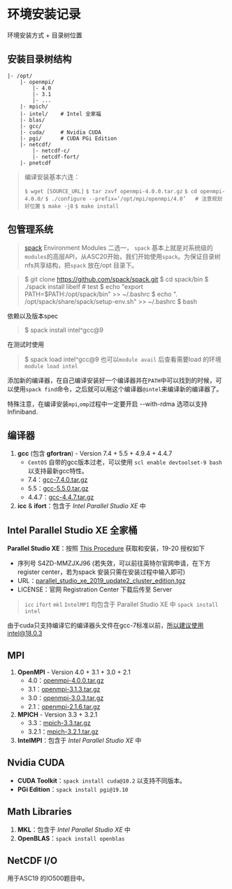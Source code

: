 <!-- TITLE: Environment Installation -->
<!-- SUBTITLE: Installation records for environment dependencies -->

# 环境安装记录

环境安装方式 + 目录树位置

## 安装目录树结构

```
|- /opt/
    |- openmpi/
        |- 4.0
        |- 3.1
        |- ...
    |- mpich/
    |- intel/    # Intel 全家福
    |- blas/
    |- gcc/
    |- cuda/     # Nvidia CUDA
    |- pgi/      # CUDA PGi Edition
    |- netcdf/
        |- netcdf-c/
        |- netcdf-fort/
    |- pnetcdf
```

> 编译安装基本六连：
> 
> `$ wget [SOURCE_URL]`
> `$ tar zxvf openmpi-4.0.0.tar.gz`
> `$ cd openmpi-4.0.0/`
> `$ ./configure --prefix=‘/opt/mpi/openmpi/4.0’   # 注意规划好位置`
> `$ make -j8`
> `$ make install`

## 包管理系统
>[spack](https://spack.io/)
>Environment Modules
二选一， `spack` 基本上就是对系统级的`modules`的高层API，从ASC20开始，我们开始使用`spack`。为保证目录树nfs共享结构，把`spack` 放在/opt 目录下。

>$ git clone https://github.com/spack/spack.git
>$ cd spack/bin
>$ ./spack install libelf # test
>$ echo "export PATH=$PATH:/opt/spack/bin" >> ~/.bashrc
>$ echo ". /opt/spack/share/spack/setup-env.sh" >> ~/.bashrc
>$ bash

依赖以及版本spec
> $ spack install intel^gcc@9

在测试时使用
> $ spack load intel^gcc@9
也可以`module avail` 后查看需要load 的环境`module load intel`

添加新的编译器，在自己编译安装好一个编译器并在`PATH`中可以找到的时候，可以使用`spack find`命令，之后就可以用这个编译器`@intel`来编译新的编译器了。

特殊注意，在编译安装`mpi`,`omp`过程中一定要开启 --with-rdma 选项以支持Infiniband.

## 编译器

1. **gcc** (包含 **gfortran**) - Version 7.4 + 5.5 + 4.9.4 + 4.4.7
    - `CentOS` 自带的gcc版本过老，可以使用 `scl enable devtoolset-9 bash`以支持最新gcc特性。
    - 7.4：[gcc-7.4.0.tar.gz](ftp://ftp.gnu.org/gnu/gcc/gcc-7.4.0/gcc-7.4.0.tar.gz)
    - 5.5：[gcc-5.5.0.tar.gz](ftp://ftp.gnu.org/gnu/gcc/gcc-5.5.0/gcc-5.5.0.tar.gz)
    - 4.4.7：[gcc-4.4.7.tar.gz](ftp://ftp.gnu.org/gnu/gcc/gcc-4.4.7/gcc-4.4.7.tar.gz)
2. **icc** & **ifort**：包含于 *Intel Parallel Studio XE* 中

## Intel Parallel Studio XE 全家桶

**Parallel Studio XE**：按照 [This Procedure](https://www.slothparadise.com/how-to-setup-the-intel-compilers-on-a-cluster) 获取和安装，19-20 授权如下

- 序列号 S4ZD-MMZJXJ96 (若失效，可以前往英特尔官网申请，在下方register center，若为spack 安装只需在安装过程中输入即可)
- URL：[parallel_studio_xe_2019_update2_cluster_edition.tgz](http://registrationcenter-download.intel.com/akdlm/irc_nas/tec/15088/parallel_studio_xe_2019_update2_cluster_edition.tgz)
- LICENSE：官网 Registration Center 下载后传至 Server

> `icc` `ifort` `mkl` `IntelMPI` 均包含于 Parallel Studio XE 中
> `spack install intel`

由于cuda只支持编译它的编译器头文件在gcc-7标准以前，所以建议使用intel@18.0.3
## MPI

1. **OpenMPI** - Version 4.0 + 3.1 + 3.0 + 2.1
    - 4.0：[openmpi-4.0.0.tar.gz](https://download.open-mpi.org/release/open-mpi/v4.0/openmpi-4.0.0.tar.gz)
    - 3.1：[openmpi-3.1.3.tar.gz](https://download.open-mpi.org/release/open-mpi/v3.1/openmpi-3.1.3.tar.gz)
    - 3.0：[openmpi-3.0.3.tar.gz](https://download.open-mpi.org/release/open-mpi/v3.0/openmpi-3.0.3.tar.gz)
    - 2.1：[openmpi-2.1.6.tar.gz](https://download.open-mpi.org/release/open-mpi/v2.1/openmpi-2.1.6.tar.gz)
2. **MPICH** - Version 3.3 + 3.2.1
    - 3.3：[mpich-3.3.tar.gz](http://www.mpich.org/static/downloads/3.3/mpich-3.3.tar.gz)
    - 3.2.1：[mpich-3.2.1.tar.gz](http://www.mpich.org/static/downloads/3.2.1/mpich-3.2.1.tar.gz)
3. **IntelMPI**：包含于 *Intel Parallel Studio XE* 中

## Nvidia CUDA

- **CUDA Toolkit**：`spack install cuda@10.2` 以支持不同版本。
- **PGi Edition**：`spack install pgi@19.10`

## Math Libraries

1. **MKL**：包含于 *Intel Parallel Studio XE* 中
2. **OpenBLAS**：`spack install openblas`

## NetCDF I/O
用于ASC19 的IO500题目中。
